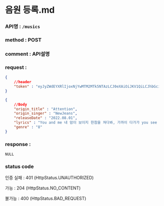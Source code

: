 # 음원 등록.md
### API명 : `/musics`

### method : POST

### comment : API설명

### request :
~~~json
{
    //header
    "token" : "eyJyZWdEYXRlIjoxNjYwMTM2MTk5NTAzLCJ0eXAiOiJKV1QiLCJhbGciOiJIUzI1NiJ9.eyJ1c2VyTnVtIjoiMSIsImV4cCI6MTY2MDE0Njk5OX0.7UY6H0J0Qmlr_noKHsncJIuQY6rKMWe7pdb2kFNDAes"
}
~~~
~~~json
{
    //Body
    "origin_title" : "Attention",
    "origin_singer" : "NewJeans",
    "releaseDate" : "2022.08.01",
    "lyrics" : "You and me 내 맘이 보이지 한참을 쳐다봐, 가까이 다가가 you see (ey-yeah)",
    "genre" : "8"
}
~~~



### response :
    NULL
    
### status code
인증 실패 : 401 (HttpStatus.UNAUTHORIZED)

가능 : 204 (HttpStatus.NO_CONTENT)

불가능 : 400 (HttpStatus.BAD_REQUEST)